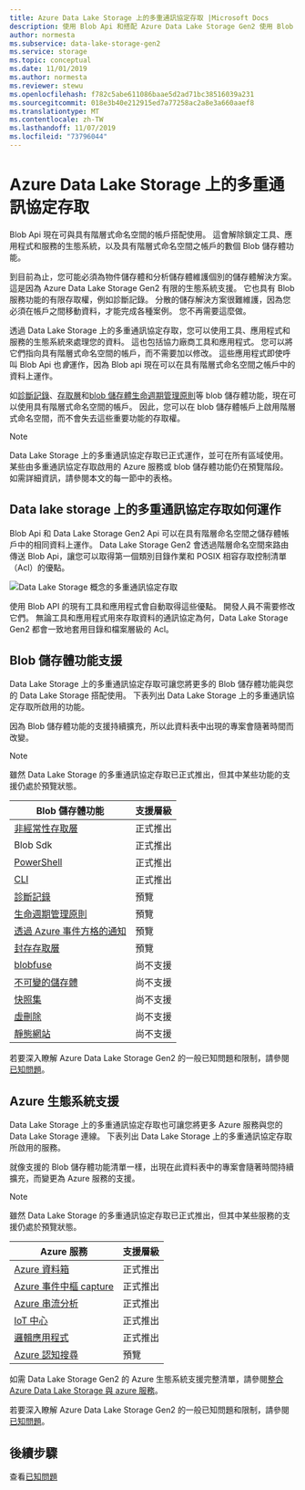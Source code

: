 ```yaml
---
title: Azure Data Lake Storage 上的多重通訊協定存取 |Microsoft Docs
description: 使用 Blob Api 和搭配 Azure Data Lake Storage Gen2 使用 Blob Api 的應用程式。
author: normesta
ms.subservice: data-lake-storage-gen2
ms.service: storage
ms.topic: conceptual
ms.date: 11/01/2019
ms.author: normesta
ms.reviewer: stewu
ms.openlocfilehash: f782c5abe611086baae5d2ad71bc38516039a231
ms.sourcegitcommit: 018e3b40e212915ed7a77258ac2a8e3a660aaef8
ms.translationtype: MT
ms.contentlocale: zh-TW
ms.lasthandoff: 11/07/2019
ms.locfileid: "73796044"
---
```

# <a name="multi-protocol-access-on-azure-data-lake-storage"></a>Azure Data Lake Storage 上的多重通訊協定存取

Blob Api 現在可與具有階層式命名空間的帳戶搭配使用。 這會解除鎖定工具、應用程式和服務的生態系統，以及具有階層式命名空間之帳戶的數個 Blob 儲存體功能。

到目前為止，您可能必須為物件儲存體和分析儲存體維護個別的儲存體解決方案。 這是因為 Azure Data Lake Storage Gen2 有限的生態系統支援。 它也具有 Blob 服務功能的有限存取權，例如診斷記錄。 分散的儲存解決方案很難維護，因為您必須在帳戶之間移動資料，才能完成各種案例。 您不再需要這麼做。

透過 Data Lake Storage 上的多重通訊協定存取，您可以使用工具、應用程式和服務的生態系統來處理您的資料。 這也包括協力廠商工具和應用程式。 您可以將它們指向具有階層式命名空間的帳戶，而不需要加以修改。 這些應用程式即使呼叫 Blob Api 也*會*運作，因為 Blob api 現在可以在具有階層式命名空間之帳戶中的資料上運作。

如[診斷記錄](../common/storage-analytics-logging.md)、[存取層](storage-blob-storage-tiers.md)和[blob 儲存體生命週期管理原則](storage-lifecycle-management-concepts.md)等 blob 儲存體功能，現在可以使用具有階層式命名空間的帳戶。 因此，您可以在 blob 儲存體帳戶上啟用階層式命名空間，而不會失去這些重要功能的存取權。 

> [!NOTE]
> Data Lake Storage 上的多重通訊協定存取已正式運作，並可在所有區域使用。 某些由多重通訊協定存取啟用的 Azure 服務或 blob 儲存體功能仍在預覽階段。 如需詳細資訊，請參閱本文的每一節中的表格。 

## <a name="how-multi-protocol-access-on-data-lake-storage-works"></a>Data lake storage 上的多重通訊協定存取如何運作

Blob Api 和 Data Lake Storage Gen2 Api 可以在具有階層命名空間之儲存體帳戶中的相同資料上運作。 Data Lake Storage Gen2 會透過階層命名空間來路由傳送 Blob Api，讓您可以取得第一個類別目錄作業和 POSIX 相容存取控制清單（Acl）的優點。 

![Data Lake Storage 概念的多重通訊協定存取](./media/data-lake-storage-interop/interop-concept.png) 

使用 Blob API 的現有工具和應用程式會自動取得這些優點。 開發人員不需要修改它們。 無論工具和應用程式用來存取資料的通訊協定為何，Data Lake Storage Gen2 都會一致地套用目錄和檔案層級的 Acl。 

## <a name="blob-storage-feature-support"></a>Blob 儲存體功能支援

Data Lake Storage 上的多重通訊協定存取可讓您將更多的 Blob 儲存體功能與您的 Data Lake Storage 搭配使用。 下表列出 Data Lake Storage 上的多重通訊協定存取所啟用的功能。 

因為 Blob 儲存體功能的支援持續擴充，所以此資料表中出現的專案會隨著時間而改變。 

> [!NOTE]
> 雖然 Data Lake Storage 的多重通訊協定存取已正式推出，但其中某些功能的支援仍處於預覽狀態。 

|Blob 儲存體功能 | 支援層級 |
|---|---|
|[非經常性存取層](storage-blob-storage-tiers.md)|正式推出|
|Blob Sdk |正式推出|
|[PowerShell](https://docs.microsoft.com/azure/storage/blobs/storage-quickstart-blobs-powershell) |正式推出|
|[CLI](https://docs.microsoft.com/azure/storage/blobs/storage-quickstart-blobs-cli) |正式推出|
|[診斷記錄](../common/storage-analytics-logging.md)| 預覽|
|[生命週期管理原則](storage-lifecycle-management-concepts.md)| 預覽|
|[透過 Azure 事件方格的通知](data-lake-storage-events.md)|預覽|
|[封存存取層](storage-blob-storage-tiers.md)| 預覽|
|[blobfuse](storage-how-to-mount-container-linux.md)|尚不支援|
|[不可變的儲存體](storage-blob-immutable-storage.md)|尚不支援|
|[快照集](storage-blob-snapshots.md)|尚不支援|
|[虛刪除](storage-blob-soft-delete.md)|尚不支援|
|[靜態網站](storage-blob-static-website.md)|尚不支援|

若要深入瞭解 Azure Data Lake Storage Gen2 的一般已知問題和限制，請參閱[已知問題](data-lake-storage-known-issues.md)。

## <a name="azure-ecosystem-support"></a>Azure 生態系統支援

Data Lake Storage 上的多重通訊協定存取也可讓您將更多 Azure 服務與您的 Data Lake Storage 連線。 下表列出 Data Lake Storage 上的多重通訊協定存取所啟用的服務。 

就像支援的 Blob 儲存體功能清單一樣，出現在此資料表中的專案會隨著時間持續擴充，而變更為 Azure 服務的支援。 

> [!NOTE]
> 雖然 Data Lake Storage 的多重通訊協定存取已正式推出，但其中某些服務的支援仍處於預覽狀態。 

|Azure 服務 | 支援層級 |
|---|---|
|[Azure 資料箱](data-lake-storage-migrate-on-premises-hdfs-cluster.md)|正式推出|
|[Azure 事件中樞 capture](https://docs.microsoft.com/azure/event-hubs/event-hubs-capture-overview)|正式推出|
|[Azure 串流分析](https://docs.microsoft.com/azure/stream-analytics/stream-analytics-quick-create-portal)|正式推出|
|[IoT 中心](https://docs.microsoft.com/azure/iot-hub/iot-hub-devguide-messages-d2c)|正式推出|
|[邏輯應用程式](https://azure.microsoft.com/services/logic-apps/)|正式推出|
|[Azure 認知搜尋](https://docs.microsoft.com/azure/search/search-howto-index-azure-data-lake-storage)|預覽|

如需 Data Lake Storage Gen2 的 Azure 生態系統支援完整清單，請參閱[整合 Azure Data Lake Storage 與 azure 服務](data-lake-storage-integrate-with-azure-services.md)。

若要深入瞭解 Azure Data Lake Storage Gen2 的一般已知問題和限制，請參閱[已知問題](data-lake-storage-known-issues.md)。

## <a name="next-steps"></a>後續步驟

查看[已知問題](data-lake-storage-known-issues.md)




